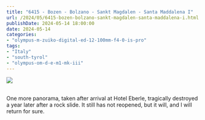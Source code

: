 ```yaml
---
title: "6415 - Bozen - Bolzano - Sankt Magdalen - Santa Maddalena I"
url: /2024/05/6415-bozen-bolzano-sankt-magdalen-santa-maddalena-i.html
publishDate: 2024-05-14 18:00:00
date: 2024-05-14
categories:
- "olympus-m-zuiko-digital-ed-12-100mm-f4-0-is-pro"
tags:
- "Italy"
- "south-tyrol"
- "olympus-om-d-e-m1-mk-iii"
---
```

<div class="container">
<div class="center"><a target="_blank" href="https://d25zfm9zpd7gm5.cloudfront.net/1200x1200/2020/20200904_165900-Pano-Edit_lr.jpg"><img class="webfeedsFeaturedVisual" src="https://d25zfm9zpd7gm5.cloudfront.net/0600x0600/2020/20200904_165900-Pano-Edit_lr.jpg" /></a></div>
</div>
<br />

One more panorama, taken after arrival at Hotel Eberle,
tragically destroyed a year later after a rock slide. It
still has not reopened, but it will, and I will return for
sure.
